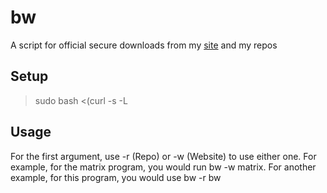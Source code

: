 # bw
A script for official secure downloads from my [site](https://thycowlord.github.io) and my repos

## Setup
> sudo bash <(curl -s -L 

## Usage
For the first argument, use -r (Repo) or -w (Website) to use either one. 
For example, for the matrix program, you would run bw -w matrix.
For another example, for this program, you would use bw -r bw
